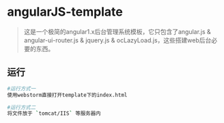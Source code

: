 # angularJS-template
>这是一个极简的angular1.x后台管理系统模板，它只包含了angular.js & angular-ui-router.js & jquery.js & ocLazyLoad.js，这些搭建web后台必要的东西。

## 运行

```bash
#运行方式一
使用webstorm直接打开template下的index.html

#运行方式二
将文件放于 `tomcat/IIS` 等服务器内

